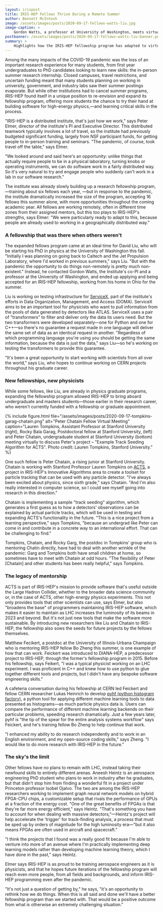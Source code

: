 ```yaml
---
layout: irispost
title: IRIS-HEP Fellows Thrive During a Remote Summer
author: Bennett McIntosh
image: /assets/images/posts/2020-09-17-fellows-watts-liu.jpg
image-caption: >
    Gordon Watts, a professor at University of Washington, meets virtually with David Liu, IRIS-HEP Fellow Photo Credit: Gordon Watts, University of Washington.
postbanner: /assets/images/posts/2020-09-17-fellows-watts-liu-banner.png
summary: >
    Highlights how the IRIS-HEP fellowship program has adapted to virtual work during the pandemic.
---
```


Among the many impacts of the COVID-19 pandemic was the loss of an important research experience for many students, from first year undergraduates to PhD candidates looking to learn new skills: the in-person summer research internship. Closed campuses, travel restrictions, and uncertain funding meant that many students planning on working in university, government, and industry labs saw their summer postings evaporate. But while other institutions had to cancel summer programs, IRIS-HEP found itself in a unique position to re-envision and expand its fellowship program, offering more students the chance to try their hand at building software for high-energy physics,—and learning critical skills in the process.

"IRIS-HEP is a distributed institute, that's just how we work," says Peter Elmer, director of the institute's PI and Executive Director. This distributed teamwork typically involves a lot of travel, so the institute had previously budgeted significant funding, largely from NSF participant funds, for getting people to in-person training and seminars. "The pandemic, of course, took travel off the table," says Elmer.

 "We looked around and said here's an opportunity: unlike things that actually require people to be in a physical laboratory, turning knobs or operating instruments, we can do software work in a fairly distributed way. So it's very natural to try and engage people who suddenly can't work in a lab in our software research."

The institute was already slowly building up a research fellowship program, —training about six fellows each year, —but in response to the pandemic, the institute dramatically increased the size of the program, accepting 16 fellows this summer alone, with more opportunities throughout the coming academic year. All fellows are working remotely, often in different time zones from their assigned mentors, but this too plays to IRIS-HEP's strengths, says Elmer: "We were particularly ready to adapt to this, because people are already used to working in a geographically distributed way."

### A fellowship that was there when others weren't

The expanded fellows program came at an ideal time for David Liu, who will be starting his PhD in physics at the University of Washington this fall. "Initially I was planning on going back to Caltech and the Jet Propulsion Laboratory, where I'd worked in previous summers," says Liu. "But with the pandemic the opportunity to do things non-remotely is pretty much non-existent." Instead, he contacted Gordon Watts, the Institute's co-PI and a professor at the University of Washington, and ended up applying and being accepted for an IRIS-HEP fellowship, working from his home in Ohio for the  summer.

Liu is working on testing infrastructure for [ServiceX](https://iris-hep.org/projects/servicex.html), part of the institute's efforts in Data Organization, Management, and Access (DOMA).  ServiceX aims to be an important tool for physicists who want to pull information from the pools of data generated by detectors like ATLAS. ServiceX uses a pair of "transformers" to filter and deliver only the data its users need. But the two transformers were developed separately—one for Python and one for C++—so there's no guarantee a request made in one language will deliver the same set of data as an identical request in another. "Regardless of which programming language you're using you should be getting the same information, because the data is just the data," says Liu—so he's working on testing the transformers to provide this guarantee.

"It's been a great opportunity to start working with scientists from all over the world," says Liu, who hopes to continue working on CERN projects throughout his graduate career.


### New fellowships, new physicists

While some fellows, like Liu, are already in physics graduate programs, expanding the fellowship program allowed IRIS-HEP to bring aboard undergraduate and masters students—those earlier in their research career, who weren't currently funded with a fellowship or graduate appointment.

{% include figure.html
    file="/assets/images/posts/2020-09-17-tompkins-garag-chatain.png"
    alt="Peter Chatain Fellow Virtual Meeting"
    caption="Lauren Tompkins, Assistant Professor at Stanford University (right), Rocky Bala Garag, Postdoctoral fellow at Stanford University, (left) and Peter Chatain, undergraduate student at Stanford University (bottom) meeting virtually to discuss Peter's project – \"Example Track Seeding Algorithm for ACTS\". Photo credit: Lauren Tompkins, Stanford University."
%}

One such fellow is Peter Chatain, a rising junior at Stanford University. Chatain is working with Stanford Professor Lauren Tompkins on [ACTS](https://iris-hep.org/projects/acts.html), a project in IRIS-HEP's Innovative Algorithms area to create a toolset for particle tracking that can be used with any particle detector. "I've always been excited about physics, since sixth grade," says Chatain. "And I'm also really interested in computer science, so I could see myself going into research in this direction."

Chatain is implementing a sample "track seeding" algorithm, which generates a first guess as to how a detectors' observations can be explained by actual particle tracks, which will be used in testing and expanding ACTS's functionality in the future. "This is a nice project from a learning perspective," says Tompkins, "because an undergrad like Peter can come in and contribute in a concrete way to an international effort. That can be challenging to find."

Tompkins, Chatain, and Rocky Garg, the postdoc in Tompkins' group who is mentoring Chatin directly, have had to deal with another wrinkle of the pandemic: Garg and Tompkins both have small children at home, so sometimes have to meet with Chatain at odd hours. "The flexibility of Peter [Chatain] and other students has been really helpful," says Tompkins.


### The legacy of mentorship

ACTS is part of IRIS-HEP's mission to provide software that's useful outside the Large Hadron Collider, whether to the broader data science community or, in the case of ACTS, other high-energy physics experiments. This not only provides tools that other scientists can use, says Elmer, but also "broadens the base" of programmers maintaining IRIS-HEP software, which makes it easier to maintain as LHC increases the luminosity of its beams in 2023  and beyond. But it's not just new tools that make the software more sustainable. By introducing new researchers like Liu and Chatain to IRIS-HEP, the fellowship also sows the seeds for future projects by the fellows themselves.

Matthew Fecikert, a postdoc at the University of Illinois-Urbana Champaign who is mentoring IRIS-HEP fellow Bo Zheng this summer, is one example of how that can work. Feickert was introduced to DIANA-HEP, a predecessor project to IRIS-HEP, through the former's fellowship program in 2015. Before his fellowship, says Feikert, "I was a typical physicist working on an LHC experiment. I was proficient in C++ and knew how to use python to glue together different tools and projects, but I didn't have any bespoke software engineering skills."

A cafeteria conversation during his fellowship at CERN led Feickert and fellow CERN researcher Lukas Heinrich to develop [pyhf (python histogram factory)](https://iris-hep.org/projects/pyhf.html), a python tool for applying different machine learning tools to data presented as histograms—as much particle physics data is. Users can compare the performance of different machine learning backends on their particular problems, speeding research dramatically.  Just a few years later, pyhf is "the tip of the spear for the entire analysis systems workflow" says Feickert, and he's training fellow Bo Zheng to help continue that work.

"I enhanced my ability to do research independently and to work in an English environment, and my open-source coding skills," says Zheng. "I would like to do more research with IRIS-HEP in the future."

### The sky's the limit

Other fellows have no plans to remain with LHC, instead taking their newfound skills to entirely different arenas. Aneesh Heintz is an aerospace engineering PhD student who plans to work in industry after he graduates, but that didn't stop him from finding a wonderful fit in a project under Princeton professor Isobel Ojalvo. The two are among the IRIS-HEP researchers working to implement graph neural network models on hybrid FPGA-CPU chips, a customizable setup that rivals the performance of GPUs at a fraction of the energy cost. "One of the great benefits of FPGAs is that they're far more energy efficient," says Heintz. "That's something you have to account for when dealing with massive detectors,"—Heintz's project will help accelerate the ‘trigger' for track-finding analysis, a process that must be sped up by orders of magnitude for the high luminosity era—"but it also means FPGAs are often used in aircraft and spacecraft."

"I think the projects that I found was a really good fit because I'm able to venture into more of an avenue where I'm practically implementing deep learning models rather than developing machine learning theory, which I have done in the past," says Heintz.

Elmer says IRIS-HEP is as proud to be training aerospace engineers as it is physicists, and that he hopes future iterations of the fellowship program will reach even more people, from all fields and backgrounds, and inform IRIS-HEP programming even after the pandemic.

"It's not just a question of getting by," he says, "it's an opportunity to rethink how we do things. When this is all said  and done we'll have a better fellowship program than we started with. That would be a positive outcome from what is otherwise an extremely challenging situation."
